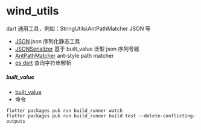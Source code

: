 
# wind_utils
 dart 通用工具，例如：StringUtils\AntPathMatcher JSON 等

- [JSON](./lib/src/json/json.dart) json 序列化静态工具
- [JSONSerializer](./lib/src/json/json_serializer.dart) 基于 built_value 泛型 json 序列号器
- [AntPathMatcher](./lib/src/match/ant_path_matcher.dart) ant-style path matcher
- [qs dart](https://github.com/techouse/qs) 查询字符串解析

##### built_value
- [built_value](https://github.com/google/built_value.dart)
- 命令
```
flutter packages pub run build_runner watch
flutter packages pub run build_runner build test --delete-conflicting-outputs
```
